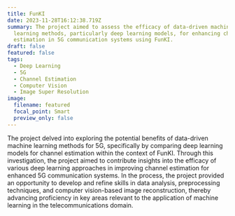 ```yaml
---
title: FunKI
date: 2023-11-28T16:12:38.719Z
summary: The project aimed to assess the efficacy of data-driven machine
  learning methods, particularly deep learning models, for enhancing channel
  estimation in 5G communication systems using FunKI.
draft: false
featured: false
tags:
  - Deep Learning
  - 5G
  - Channel Estimation
  - Computer Vision
  - Image Super Resolution
image:
  filename: featured
  focal_point: Smart
  preview_only: false
---
```

The project delved into exploring the potential benefits of data-driven machine learning methods for 5G, specifically by comparing deep learning models for channel estimation within the context of FunKI. Through this investigation, the project aimed to contribute insights into the efficacy of various deep learning approaches in improving channel estimation for enhanced 5G communication systems. In the process, the project provided an opportunity to develop and refine skills in data analysis, preprocessing techniques, and computer vision-based image reconstruction, thereby advancing proficiency in key areas relevant to the application of machine learning in the telecommunications domain.